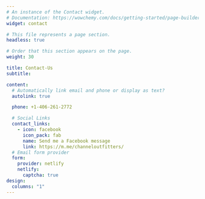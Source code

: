 ```yaml
---
# An instance of the Contact widget.
# Documentation: https://wowchemy.com/docs/getting-started/page-builder/
widget: contact

# This file represents a page section.
headless: true

# Order that this section appears on the page.
weight: 30

title: Contact-Us
subtitle:

content:
  # Automatically link email and phone or display as text?
  autolink: true

  phone: +1-406-261-2772

  # Social Links
  contact_links:
    - icon: facebook
      icon_pack: fab
      name: Send me a Facebook message
      link: https://m.me/channeloutfitters/
  # Email form provider
  form:
    provider: netlify
    netlify:
      captcha: true
design:
  columns: "1"
---
```

